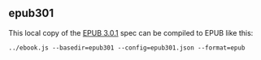 epub301
-------

This local copy of the [EPUB 3.0.1](http://idpf.org/epub/301) spec can be compiled to EPUB like this:
```
../ebook.js --basedir=epub301 --config=epub301.json --format=epub
```

